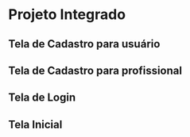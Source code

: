 # Projeto Integrado

## Tela de Cadastro para usuário

## Tela de Cadastro para profissional

## Tela de Login

## Tela Inicial


